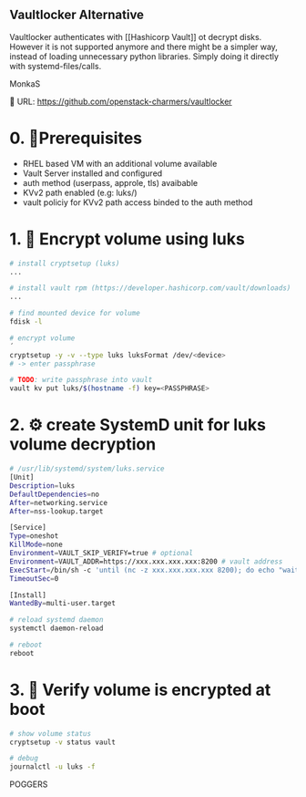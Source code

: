 ## Vaultlocker Alternative
Vaultlocker authenticates with [[Hashicorp Vault]] ot decrypt disks.
However it is not supported anymore and there might be a simpler way, instead of loading unnecessary python libraries. Simply doing it directly with systemd-files/calls.

MonkaS

🔗 URL: https://github.com/openstack-charmers/vaultlocker

# 0. 🔬Prerequisites
- RHEL based VM with an additional volume available
- Vault Server installed and configured
- auth method (userpass, approle, tls) avaibable
- KVv2 path enabled (e.g: luks/)
- vault policiy for KVv2 path access binded to the auth method

# 1. 🔐 Encrypt volume using luks
```bash
# install cryptsetup (luks)
...

# install vault rpm (https://developer.hashicorp.com/vault/downloads)
...

# find mounted device for volume
fdisk -l

# encrypt volume
´
cryptsetup -y -v --type luks luksFormat /dev/<device>
# -> enter passphrase

# TODO: write passphrase into vault
vault kv put luks/$(hostname -f) key=<PASSPHRASE>
```

# 2. ⚙️ create SystemD unit for luks volume decryption
```bash
# /usr/lib/systemd/system/luks.service
[Unit]
Description=luks
DefaultDependencies=no
After=networking.service
After=nss-lookup.target

[Service]
Type=oneshot
KillMode=none
Environment=VAULT_SKIP_VERIFY=true # optional
Environment=VAULT_ADDR=https://xxx.xxx.xxx.xxx:8200 # vault address
ExecStart=/bin/sh -c 'until (nc -z xxx.xxx.xxx.xxx 8200); do echo "wait for vault server"; done && VAULT_TOKEN=$(vault login -field=token -method=userpass username=luks password=luks) vault kv get -field=key luks/$(hostname -f) | cryptsetup luksOpen /dev/vdb vault -'
TimeoutSec=0

[Install]
WantedBy=multi-user.target
```

```bash
# reload systemd daemon
systemctl daemon-reload

# reboot
reboot
```

# 3. 🚀 Verify volume is encrypted at boot
```bash
# show volume status
cryptsetup -v status vault

# debug
journalctl -u luks -f
```

POGGERS